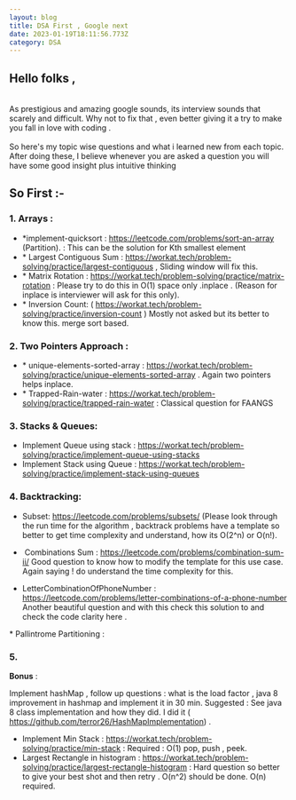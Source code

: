 ```yaml
---
layout: blog
title: DSA First , Google next
date: 2023-01-19T18:11:56.773Z
category: DSA
---
```

## H﻿ello folks \,
\
A﻿s prestigious and amazing google sounds, its interview sounds that scarely and difficult. Why not to fix that , even better giving it a try to make you fall in love with coding . \
\
S﻿o here's my topic wise questions and what i learned new from each topic. After doing these, I believe whenever you are asked a question you will have some good insight plus intuitive thinking

## S﻿o First :-  

### 1.  Arrays :    

* \*implement-quicksort :  https://leetcode.com/problems/sort-an-array  (Partition). : This can be the solution for Kth smallest element  
* \*﻿ Largest Contiguous Sum : https://workat.tech/problem-solving/practice/largest-contiguous , Sliding window will fix this.
* \*﻿ Matrix Rotation : https://workat.tech/problem-solving/practice/matrix-rotation : Please try to do this in O(1) space only .inplace . (Reason for inplace is interviewer will ask for this only).
* \*﻿ Inversion Count: (  https://workat.tech/problem-solving/practice/inversion-count ) Mostly not asked but its better to know this. merge sort based.

### 2. Two Pointers Approach :

* \*﻿ unique-elements-sorted-array : https://workat.tech/problem-solving/practice/unique-elements-sorted-array . Again two pointers helps inplace.
* \*﻿ Trapped-Rain-water :  https://workat.tech/problem-solving/practice/trapped-rain-water : Classical question for FAANGS

### 3. Stacks & Queues: 

* I﻿mplement Queue using stack : https://workat.tech/problem-solving/practice/implement-queue-using-stacks 
* Implement Stack using Queue : https://workat.tech/problem-solving/practice/implement-stack-using-queues 

### 4﻿. Backtracking:
* Subset: https://leetcode.com/problems/subsets/ (Please look through the run time for the algorithm , backtrack problems have a template so better to get time complexity and understand, how its O(2^n) or O(n!).

 * ﻿ Combinations Sum : https://leetcode.com/problems/combination-sum-ii/ Good question to know how to modify the template for this use case.  Again saying ! do understand the time complexity for this.

* ﻿LetterCombinationOfPhoneNumber : https://leetcode.com/problems/letter-combinations-of-a-phone-number Another beautiful question and with this check this solution to and check the code clarity here . 

*﻿ Pallintrome Partitioning : 
### 5. 



**B﻿onus** : 

Implement hashMap , follow up questions : what is the load factor , java 8 improvement in hashmap and implement it in 30 min. Suggested : See java 8 class implementation and how they did. I did it  ( https://github.com/terror26/HashMapImplementation) .

* Implement Min Stack : https://workat.tech/problem-solving/practice/min-stack : Required : O(1) pop, push , peek.
* Largest Rectangle in histogram : https://workat.tech/problem-solving/practice/largest-rectangle-histogram : Hard question so better to give your best shot and then retry . O(n^2) should be done. O(n) required.